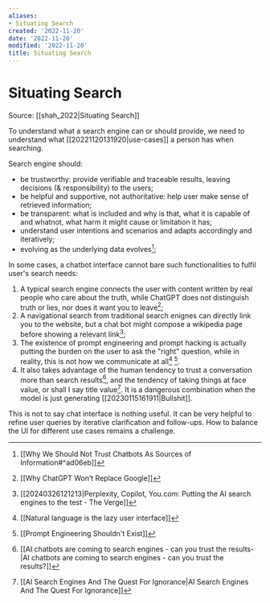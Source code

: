 ```yaml
---
aliases:
- Situating Search
created: '2022-11-20'
date: '2022-11-20'
modified: '2022-11-20'
title: Situating Search
---
```


# Situating Search

Source: [[shah_2022|Situating Search]]

To understand what a search engine can or should provide, we need to understand what [[20221120131920|use-cases]] a person has when searching.

Search engine should:
- be trustworthy: provide verifiable and traceable results, leaving decisions (& responsibility) to the users;
- be helpful and supportive, not authoritative: help user make sense of retrieved information;
- be transparent: what is included and why is that, what it is capable of and whatnot, what harm it might cause or limitation it has;
- understand user intentions and scenarios and adapts accordingly and iteratively;
- evolving as the underlying data evolves[^1];

In some cases, a chatbot interface cannot bare such functionalities to fulfil user's search needs:
1. A typical search engine connects the user with content written by real people who care about the truth, while ChatGPT does not distinguish truth or lies, nor does it want you to leave[^2];
2. A navigational search from traditional search enignes can directly link you to the website, but a chat bot might compose a wikipedia page before showing a relevant link[^7];
3. The existence of prompt engineering and prompt hacking is actually putting the burden on the user to ask the "right" question, while in reality, this is not how we communicate at all[^3] [^4].
4. It also takes advantage of the human tendency to trust a conversation more than search results[^5], and the tendency of taking things at face value, or shall I say title value[^6]. It is a dangerous combination when the model is just generating [[20230115161911|Bullshit]].

This is not to say chat interface is nothing useful. It can be very helpful to refine user queries by iterative clarification and follow-ups. How to balance the UI for different use cases remains a challenge.

[^1]: [[Why We Should Not Trust Chatbots As Sources of Information#^ad06eb]]
[^2]: [[Why ChatGPT Won’t Replace Google]]
[^3]: [[Natural language is the lazy user interface]]
[^4]: [[Prompt Engineering Shouldn't Exist]]
[^5]: [[AI chatbots are coming to search engines - can you trust the results-|AI chatbots are coming to search engines - can you trust the results?]]
[^6]: [[AI Search Engines And The Quest For Ignorance|AI Search Engines And The Quest For Ignorance]]
[^7]: [[20240326121213|Perplexity, Copilot, You.com: Putting the AI search engines to the test - The Verge]]